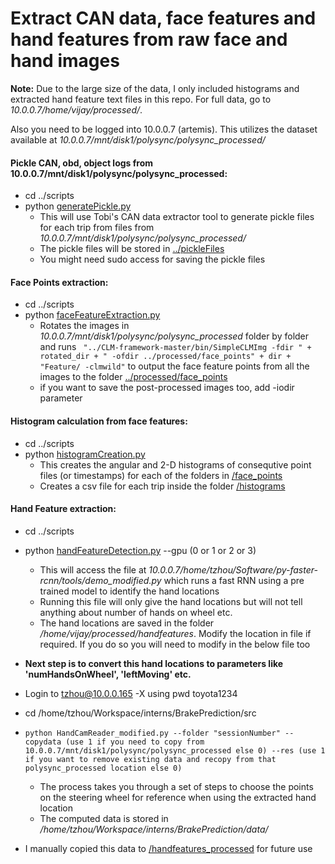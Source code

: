 # Extract CAN data, face features and hand features from raw face and hand images

**Note:** Due to the large size of the data, I only included histograms and extracted hand feature text files in this repo. For full data, go to *10.0.0.7/home/vijay/processed/*.

Also you need to be logged into 10.0.0.7 (artemis). This utilizes the dataset available at *10.0.0.7/mnt/disk1/polysync/polysync_processed/*

#### Pickle CAN, obd, object logs from 10.0.0.7/mnt/disk1/polysync/polysync_processed:
* cd ../scripts
* python [generatePickle.py](../scripts/generatePickle.py)
    * This will use Tobi's CAN data extractor tool to generate pickle files for each trip from files from *10.0.0.7/mnt/disk1/polysync/polysync_processed/*
	* The pickle files will be stored in [../pickleFiles](../pickleFiles)
	* You might need sudo access for saving the pickle files


#### Face Points extraction:
* cd ../scripts
* python [faceFeatureExtraction.py](../scripts/faceFeatureExtraction.py)
	* Rotates the images in *10.0.0.7/mnt/disk1/polysync/polysync_processed* folder by folder and runs ``` 
"../CLM-framework-master/bin/SimpleCLMImg -fdir " + rotated_dir + " -ofdir ../processed/face_points" + dir + "Feature/ -clmwild" ```
to output the face feature points from all the images to the folder [../processed/face_points](face_points)
	* if you want to save the post-processed images too, add -iodir parameter

#### Histogram calculation from face features: 
* cd ../scripts
* python [histogramCreation.py](../scripts/histogramCreation.py)
    * This creates the angular and 2-D histograms of consequtive point files (or timestamps) for each of the folders in [/face_points](face_points)
    * Creates a csv file for each trip inside the folder [/histograms](histograms)

#### Hand Feature extraction:
* cd ../scripts
* python [handFeatureDetection.py](../scripts/handFeatureDetection.py) --gpu (0 or 1 or 2 or 3)
	* This will access the file at *10.0.0.7/home/tzhou/Software/py-faster-rcnn/tools/demo_modified.py* which runs a fast RNN using a pre trained model to identify the hand locations
	* Running this file will only give the hand locations but will not tell anything about number of hands on wheel etc.
	* The hand locations are saved in the folder */home/vijay/processed/handfeatures*. Modify the location in file if required. If you do so you will need to modify in the below file too

* **Next step is to convert this hand locations to parameters like 'numHandsOnWheel', 'leftMoving' etc.**
* Login to tzhou@10.0.0.165 -X using pwd toyota1234
* cd /home/tzhou/Workspace/interns/BrakePrediction/src
* ```python HandCamReader_modified.py --folder "sessionNumber" --copydata (use 1 if you need to copy from 10.0.0.7/mnt/disk1/polysync/polysync_processed else 0) --res (use 1 if you want to remove existing data and recopy from that polysync_processed location else 0)```
	* The process takes you through a set of steps to choose the points on the steering wheel for reference when using the extracted hand location
	* The computed data is stored in */home/tzhou/Workspace/interns/BrakePrediction/data/*
* I manually copied this data to [/handfeatures_processed](handfeatures_processed) for future use

